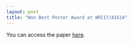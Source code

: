 ```yaml
---
layout: post
title: "Won Best Poster Award at WRI17/AIG14"
---
```


You can access the paper [here](https://doi.org/10.1016/j.geothermics.2023.102832).
